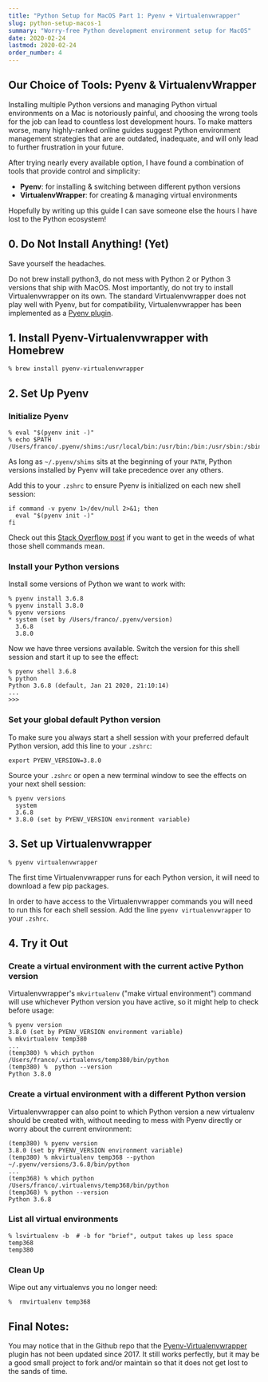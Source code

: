 ```yaml
---
title: "Python Setup for MacOS Part 1: Pyenv + Virtualenvwrapper"
slug: python-setup-macos-1
summary: "Worry-free Python development environment setup for MacOS"
date: 2020-02-24
lastmod: 2020-02-24
order_number: 4
---
```


## Our Choice of Tools: Pyenv & VirtualenvWrapper

Installing multiple Python versions and managing Python virtual environments on a Mac is notoriously painful, and choosing the wrong tools for the job can lead to countless lost development hours. To make matters worse, many highly-ranked online guides suggest Python environment management strategies that are are outdated, inadequate, and will only lead to further frustration in your future.

After trying nearly every available option, I have found a combination of tools that provide control and simplicity:

 * **Pyenv**:  for installing & switching between different python versions
 * **VirtualenvWrapper**:  for creating & managing virtual environments

Hopefully by writing up this guide I can save someone else the hours I have lost to the Python ecosystem!

## 0. Do Not Install Anything! (Yet)

Save yourself the headaches.

Do not brew install python3, do not mess with Python 2 or Python 3 versions that ship with MacOS. Most importantly, do not try to install Virtualenvwrapper on its own. The standard Virtualenvwrapper does not play well with Pyenv, but for compatibility, Virtualenvwrapper has been implemented as a [Pyenv plugin](https://github.com/pyenv/pyenv/wiki/Plugins).

## 1. Install Pyenv-Virtualenvwrapper with Homebrew

```shell
% brew install pyenv-virtualenvwrapper
```

## 2. Set Up Pyenv

### Initialize Pyenv

```shell
% eval "$(pyenv init -)"
% echo $PATH
/Users/franco/.pyenv/shims:/usr/local/bin:/usr/bin:/bin:/usr/sbin:/sbin
```

As long as `~/.pyenv/shims` sits at the beginning of your `PATH`, Python versions installed by Pyenv will take precedence over any others.

Add this to your `.zshrc` to ensure Pyenv is initialized on each new shell session:

```shell
if command -v pyenv 1>/dev/null 2>&1; then
  eval "$(pyenv init -)"
fi
```

Check out this [Stack Overflow post](https://stackoverflow.com/questions/592620/how-can-i-check-if-a-program-exists-from-a-bash-script) if you want to get in the weeds of what those shell commands mean.

### Install your Python versions

Install some versions of Python we want to work with:

```shell
% pyenv install 3.6.8
% pyenv install 3.8.0
% pyenv versions
* system (set by /Users/franco/.pyenv/version)
  3.6.8
  3.8.0
```

Now we have three versions available. Switch the version for this shell session and start it up to see the effect:

```shell
% pyenv shell 3.6.8
% python
Python 3.6.8 (default, Jan 21 2020, 21:10:14) 
...
>>>
```

### Set your global default Python version
To make sure you always start a shell session with your preferred default Python version, add this line to your `.zshrc`:

```shell
export PYENV_VERSION=3.8.0
```

Source your `.zshrc` or open a new terminal window to see the effects on your next shell session:

```shell
% pyenv versions
  system
  3.6.8
* 3.8.0 (set by PYENV_VERSION environment variable)
```

## 3. Set up Virtualenvwrapper

```shell
% pyenv virtualenvwrapper
```

The first time Virtualenvwrapper runs for each Python version, it will need to download a few pip packages.

In order to have access to the Virtualenvwrapper commands you will need to run this for each shell session. Add the line `pyenv virtualenvwrapper` to your `.zshrc`.

## 4. Try it Out

### Create a virtual environment with the current active Python version
Virtualenvwrapper's `mkvirtualenv` ("make virtual environment") command will use whichever Python version you have active, so it might help to check before usage:

```shell
% pyenv version
3.8.0 (set by PYENV_VERSION environment variable)
% mkvirtualenv temp380
...
(temp380) % which python
/Users/franco/.virtualenvs/temp380/bin/python
(temp380) %  python --version
Python 3.8.0
```

### Create a virtual environment with a different Python version
Virtualenvwrapper can also point to which Python version a new virtualenv should be created with, without needing to mess with Pyenv directly or worry about the current environment:

```shell
(temp380) % pyenv version
3.8.0 (set by PYENV_VERSION environment variable)
(temp380) % mkvirtualenv temp368 --python ~/.pyenv/versions/3.6.8/bin/python
...
(temp368) % which python
/Users/franco/.virtualenvs/temp368/bin/python
(temp368) % python --version
Python 3.6.8
```

### List all virtual environments

```shell
% lsvirtualenv -b  # -b for "brief", output takes up less space
temp368
temp380
```

### Clean Up
Wipe out any virtualenvs you no longer need:

```shell
%  rmvirtualenv temp368
```


## Final Notes:
 You may notice that in the Github repo that the [Pyenv-Virtualenvwrapper](https://github.com/pyenv/pyenv-virtualenvwrapper) plugin has not been updated since 2017. It still works perfectly, but it may be a good small project to fork and/or maintain so that it does not get lost to the sands of time.